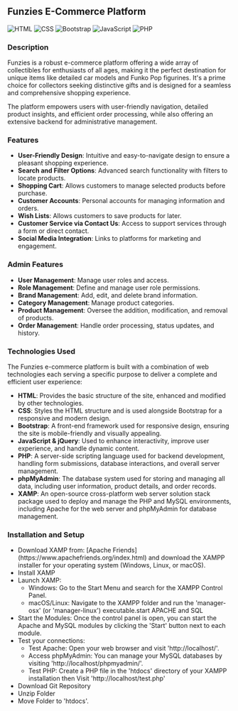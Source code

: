 <h2>Funzies E-Commerce Platform</h2>
<div><img src="https://img.shields.io/badge/HTML-eb5a00?style=flat" alt="HTML" /> <img src="https://img.shields.io/badge/CSS-006aff?style=flat" alt="CSS" />
 <img src="https://img.shields.io/badge/Bootstrap-b319ff?style=flat" alt="Bootstrap" /> <img src="https://img.shields.io/badge/JavaScript-ffdd00?style=flat" alt="JavaScript" /> <img src="https://img.shields.io/badge/PHP-8fceff?style=flat" alt="PHP" /></div>



<h3>Description</h3>
<p>
  Funzies is a robust e-commerce platform offering a wide array of collectibles
  for enthusiasts of all ages, making it the perfect destination for unique
  items like detailed car models and Funko Pop figurines. It's a prime choice
  for collectors seeking distinctive gifts and is designed for a seamless and
  comprehensive shopping experience. 
</p>

<p>The platform empowers users with user-friendly navigation, detailed product insights, and 
  efficient order processing, while also offering an extensive backend for administrative 
  management.
</p>

<h3>Features</h3>
<ul>
  <li>
    <b>User-Friendly Design</b>: Intuitive and easy-to-navigate design to ensure
    a pleasant shopping experience.
  </li>
  <li>
    <b>Search and Filter Options</b>: Advanced search functionality with filters
    to locate products.
  </li>
  <li>
    <b>Shopping Cart</b>: Allows customers to manage selected products before
    purchase.
  </li>
  <li>
    <b>Customer Accounts</b>: Personal accounts for managing information and
    orders.
  </li>
  <li><b>Wish Lists</b>: Allows customers to save products for later.</li>
  <li>
    <b>Customer Service via Contact Us</b>: Access to support services through a
    form or direct contact.
  </li>
  <li>
    <b>Social Media Integration</b>: Links to platforms for marketing and
    engagement.
  </li>
</ul>

<h3>Admin Features</h3>
<ul>
  <li><b>User Management</b>: Manage user roles and access.</li>
  <li><b>Role Management</b>: Define and manage user role permissions.</li>
  <li><b>Brand Management</b>: Add, edit, and delete brand information.</li>
  <li><b>Category Management</b>: Manage product categories.</li>
  <li>
    <b>Product Management</b>: Oversee the addition, modification, and removal
    of products.
  </li>
  <li>
    <b>Order Management</b>: Handle order processing, status updates, and
    history.
  </li>
</ul>

<h3>Technologies Used</h3>
<p>The Funzies e-commerce platform is built with a combination of web technologies each serving a specific purpose to deliver a complete and efficient user experience:</p>
<ul>
  <li><b>HTML</b>: Provides the basic structure of the site, enhanced and modified by other technologies.</li>
  <li><b>CSS</b>: Styles the HTML structure and is used alongside Bootstrap for a responsive and modern design.</li>
  <li><b>Bootstrap</b>: A front-end framework used for responsive design, ensuring the site is mobile-friendly and visually appealing.</li>
  <li><b>JavaScript & jQuery</b>: Used to enhance interactivity, improve user experience, and handle dynamic content.</li>
  <li><b>PHP</b>: A server-side scripting language used for backend development, handling form submissions, database interactions, and overall server management.</li>
  <li><b>phpMyAdmin</b>: The database system used for storing and managing all data, including user information, product details, and order records.</li>
  <li><b>XAMP</b>: An open-source cross-platform web server solution stack package used to deploy and manage the PHP and MySQL environments, including Apache for the web server and phpMyAdmin for database management.</li>
</ul>

<h3>Installation and Setup</h3>
<ul>
  <li>Download XAMP from: [Apache Friends](https://www.apachefriends.org/index.html) and download the XAMPP installer for your operating system (Windows, Linux, or macOS).
  <li>Install XAMP</li>
  <li>Launch XAMP:
    <ul>
    <li>Windows: Go to the Start Menu and search for the XAMPP Control Panel.</li>
    <li>macOS/Linux: Navigate to the XAMPP folder and run the 'manager-osx' (or 'manager-linux') executable.start APACHE and SQL</li>
    </ul>
  </li>
    <li>Start the Modules: Once the control panel is open, you can start the Apache and MySQL modules by clicking the 'Start' button next to each module.</li>
  <li> Test your connections:
    <ul>
    <li>Test Apache: Open your web browser and visit 'http://localhost/'.</li>
    <li>Access phpMyAdmin: You can manage your MySQL databases by visiting 'http://localhost/phpmyadmin/'.</li>
    <li>Test PHP: Create a PHP file in the 'htdocs' directory of your XAMPP installation then Visit 'http://localhost/test.php'</li>
    </ul>
  </li>
    <li>Download Git Repository</li>
    <li>Unzip Folder</li>
    <li>Move Folder to 'htdocs'. </li>
</ul>




